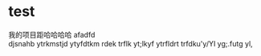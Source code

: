 # test
我的项目距哈哈哈哈
afadfd  
djsnahb
ytrkmstjd
ytyfdtkm
rdek
trflk
yt;lkyf
ytrfldrt
trfdku'y/YI
yg;.futg
yl,
